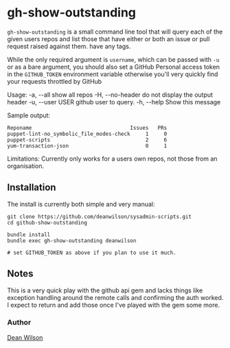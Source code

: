 # gh-show-outstanding #

`gh-show-outstanding` is a small command line tool that will query each
of the given users repos and list those that have either or both an
issue or pull request raised against them. have any tags.

While the only required argument is `username`, which can be passed with
`-u` or as a bare argument, you should also set a GitHub Personal access
token in the `GITHUB_TOKEN` environment variable otherwise you'll very
quickly find your requests throttled by GitHub

Usage:
  -a, --all                        show all repos
  -H, --no-header                  do not display the output header
  -u, --user USER                  github user to query.
  -h, --help                       Show this message


Sample output:

    Reponame                                Issues   PRs
    puppet-lint-no_symbolic_file_modes-check     1     0
    puppet-scripts                               2     6
    yum-transaction-json                         0     1


Limitations:
  Currently only works for a users own repos, not those from an
  organisation.

## Installation ##

The install is currently both simple and very manual:

    git clone https://github.com/deanwilson/sysadmin-scripts.git
    cd github-show-outstanding

    bundle install
    bundle exec gh-show-outstanding deanwilson

    # set GITHUB_TOKEN as above if you plan to use it much.

## Notes ##

This is a very quick play with the github api gem and lacks things like
exception handling around the remote calls and confirming the auth
worked. I expect to return and add those once I've played with the gem
some more.

### Author ###
[Dean Wilson](http://www.unixdaemon.net)
